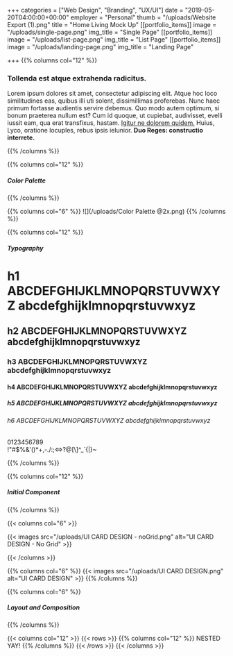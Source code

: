 +++
categories = ["Web Design", "Branding", "UX/UI"]
date = "2019-05-20T04:00:00+00:00"
employer = "Personal"
thumb = "/uploads/Website Export (1).png"
title = "Home Living Mock Up"
[[portfolio_items]]
image = "/uploads/single-page.png"
img_title = "Single Page"
[[portfolio_items]]
image = "/uploads/list-page.png"
img_title = "List Page"
[[portfolio_items]]
image = "/uploads/landing-page.png"
img_title = "Landing Page"

+++
{{% columns col="12" %}}

### Tollenda est atque extrahenda radicitus.

Lorem ipsum dolores sit amet, consectetur adipiscing elit. Atque hoc loco similitudines eas, quibus illi uti solent, dissimillimas proferebas. Nunc haec primum fortasse audientis servire debemus. Quo modo autem optimum, si bonum praeterea nullum est? Cum id quoque, ut cupiebat, audivisset, evelli iussit eam, qua erat transfixus, hastam. [Igitur ne dolorem quidem.](http://loripsum.net/) Huius, Lyco, oratione locuples, rebus ipsis ielunior. **Duo Reges: constructio interrete.**

{{% /columns %}}

{{% columns col="12" %}}

##### Color Palette

{{% /columns %}}

{{% columns col="6" %}}
![](/uploads/Color Palette @2x.png)
{{% /columns %}}

{{% columns col="12" %}}

##### Typography

# h1 ABCDEFGHIJKLMNOPQRSTUVWXYZ abcdefghijklmnopqrstuvwxyz
## h2 ABCDEFGHIJKLMNOPQRSTUVWXYZ abcdefghijklmnopqrstuvwxyz
### h3 ABCDEFGHIJKLMNOPQRSTUVWXYZ abcdefghijklmnopqrstuvwxyz
#### h4 ABCDEFGHIJKLMNOPQRSTUVWXYZ abcdefghijklmnopqrstuvwxyz
##### h5 ABCDEFGHIJKLMNOPQRSTUVWXYZ abcdefghijklmnopqrstuvwxyz
###### h6 ABCDEFGHIJKLMNOPQRSTUVWXYZ abcdefghijklmnopqrstuvwxyz

0123456789  
!"#$%&'()*+,-./:;<=>?@\[\\\]^_\`{|}\~  


{{% /columns %}}

{{% columns col="12" %}}

##### Initial Component

{{% /columns %}}

{{< columns col="6" >}}

{{< images src="/uploads/UI CARD DESIGN - noGrid.png" alt="UI CARD DESIGN - No Grid" >}}

{{< /columns >}}

{{% columns col="6" %}}
{{< images src="/uploads/UI CARD DESIGN.png" alt="UI CARD DESIGN" >}}
{{% /columns %}}

{{% columns col="6" %}}

##### Layout and Composition

{{% /columns %}}

{{< columns  col="12" >}}
{{< rows >}}
{{% columns col="12" %}}
NESTED YAY!
{{% /columns %}}
{{< /rows >}}
{{< /columns >}}